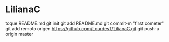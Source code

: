 LilianaC
========
toque README.md
git init
git add README.md
git commit-m "first cometer"
git add remoto origen https://github.com/LourdesT/LilianaC.git 
git push-u origin master